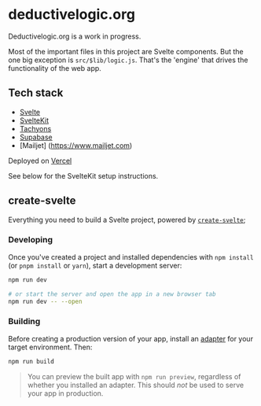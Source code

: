 
# deductivelogic.org

Deductivelogic.org is a work in progress.

Most of the important files in this project are Svelte components. But the one big exception is <code>src/$lib/logic.js</code>. That's the 'engine' that drives the functionality of the web app.

## Tech stack

- [Svelte](https://svelte.dev)
- [SvelteKit](https://kit.svelte.dev)
- [Tachyons](https://tachyons.io)
- [Supabase](https://supabase.io)
- [Mailjet] (https://www.mailjet.com)

Deployed on [Vercel](https://vercel.com)

See below for the SvelteKit setup instructions.

## create-svelte

Everything you need to build a Svelte project, powered by [`create-svelte`](https://github.com/sveltejs/kit/tree/master/packages/create-svelte);


### Developing

Once you've created a project and installed dependencies with `npm install` (or `pnpm install` or `yarn`), start a development server:

```bash
npm run dev

# or start the server and open the app in a new browser tab
npm run dev -- --open
```

### Building

Before creating a production version of your app, install an [adapter](https://kit.svelte.dev/docs#adapters) for your target environment. Then:

```bash
npm run build
```

> You can preview the built app with `npm run preview`, regardless of whether you installed an adapter. This should _not_ be used to serve your app in production.
